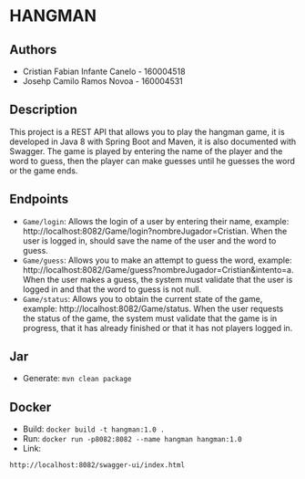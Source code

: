 # HANGMAN

## Authors
- Cristian Fabian Infante Canelo - 160004518
- Josehp Camilo Ramos Novoa - 160004531

## Description
This project is a REST API that allows you to play the hangman game, it is developed in Java 8 with Spring Boot and Maven, it is also documented with Swagger. The game is played by entering the name of the player and the word to guess, then the player can make guesses until he guesses the word or the game ends.

## Endpoints
- ```Game/login```: Allows the login of a user by entering their name, example: http://localhost:8082/Game/login?nombreJugador=Cristian.
When the user is logged in, should save the name of the user and the word to guess.
- ```Game/guess```: Allows you to make an attempt to guess the word, example: http://localhost:8082/Game/guess?nombreJugador=Cristian&intento=a.
When the user makes a guess, the system must validate that the user is logged in and that the word to guess is not null.
- ```Game/status```: Allows you to obtain the current state of the game, example: http://localhost:8082/Game/status.
When the user requests the status of the game, the system must validate that the game is in progress, that it has already finished or that it has not players logged in.

## Jar
- Generate: ```mvn clean package```

## Docker
- Build: ```docker build -t hangman:1.0 .```
- Run: ```docker run -p8082:8082 --name hangman hangman:1.0```
- Link: 
```bash 
http://localhost:8082/swagger-ui/index.html
```
